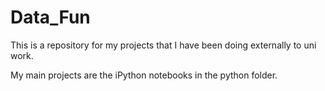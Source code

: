 # Data_Fun
This is a repository for my projects that I have been doing externally to uni work. 

My main projects are the iPython notebooks in the python folder. 
